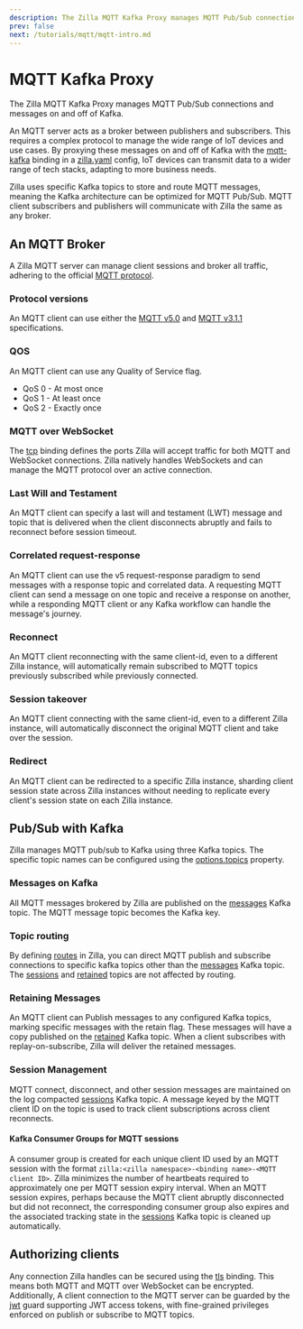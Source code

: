 ```yaml
---
description: The Zilla MQTT Kafka Proxy manages MQTT Pub/Sub connections and messages on and off of Kafka.
prev: false
next: /tutorials/mqtt/mqtt-intro.md
---
```


# MQTT Kafka Proxy

The Zilla MQTT Kafka Proxy manages MQTT Pub/Sub connections and messages on and off of Kafka.

An MQTT server acts as a broker between publishers and subscribers. This requires a complex protocol to manage the wide range of IoT devices and use cases. By proxying these messages on and off of Kafka with the [mqtt-kafka](../../reference/config/bindings/mqtt-kafka/) binding in a [zilla.yaml](../../reference/config/overview.md) config, IoT devices can transmit data to a wider range of tech stacks, adapting to more business needs.

Zilla uses specific Kafka topics to store and route MQTT messages, meaning the Kafka architecture can be optimized for MQTT Pub/Sub. MQTT client subscribers and publishers will communicate with Zilla the same as any broker.

## An MQTT Broker

A Zilla MQTT server can manage client sessions and broker all traffic, adhering to the official [MQTT protocol](https://mqtt.org/mqtt-specification/).

### Protocol versions

An MQTT client can use either the [MQTT v5.0](https://docs.oasis-open.org/mqtt/mqtt/v5.0/mqtt-v5.0.html) and [MQTT v3.1.1](https://docs.oasis-open.org/mqtt/mqtt/v3.1.1/os/mqtt-v3.1.1-os.html) specifications.

### QOS

An MQTT client can use any Quality of Service flag.

- QoS 0 - At most once
- QoS 1 - At least once
- QoS 2 - Exactly once

### MQTT over WebSocket

The [tcp](../../reference/config/bindings/tcp/README.md) binding defines the ports Zilla will accept traffic for both MQTT and WebSocket connections. Zilla natively handles WebSockets and can manage the MQTT protocol over an active connection.

### Last Will and Testament

An MQTT client can specify a last will and testament (LWT) message and topic that is delivered when the client disconnects abruptly and fails to reconnect before session timeout.

### Correlated request-response

An MQTT client can use the v5 request-response paradigm to send messages with a response topic and correlated data. A requesting MQTT client can send a message on one topic and receive a response on another, while a responding MQTT client or any Kafka workflow can handle the message's journey.

### Reconnect

An MQTT client reconnecting with the same client-id, even to a different Zilla instance, will automatically remain subscribed to MQTT topics previously subscribed while previously connected.

### Session takeover

An MQTT client connecting with the same client-id, even to a different Zilla instance, will automatically disconnect the original MQTT client and take over the session.

### Redirect

An MQTT client can be redirected to a specific Zilla instance, sharding client session state across Zilla instances without needing to replicate every client's session state on each Zilla instance.

## Pub/Sub with Kafka

Zilla manages MQTT pub/sub to Kafka using three Kafka topics. The specific topic names can be configured using the [options.topics](../../reference/config/bindings/mqtt-kafka/proxy.md#options-topics) property.

### Messages on Kafka

All MQTT messages brokered by Zilla are published on the [messages](../../reference/config/bindings/mqtt-kafka/proxy.md#topics-messages) Kafka topic. The MQTT message topic becomes the Kafka key.

### Topic routing

By defining [routes](../../reference/config/bindings/mqtt-kafka/proxy.md#routes) in Zilla, you can direct MQTT publish and subscribe connections to specific kafka topics other than the [messages](../../reference/config/bindings/mqtt-kafka/proxy.md#topics-messages) Kafka topic. The [sessions](../../reference/config/bindings/mqtt-kafka/proxy.md#topics-sessions) and [retained](../../reference/config/bindings/mqtt-kafka/proxy.md#topics-retained) topics are not affected by routing.

### Retaining Messages

An MQTT client can Publish messages to any configured Kafka topics, marking specific messages with the retain flag. These messages will have a copy published on the [retained](../../reference/config/bindings/mqtt-kafka/proxy.md#topics-retained) Kafka topic. When a client subscribes with replay-on-subscribe, Zilla will deliver the retained messages.

### Session Management

MQTT connect, disconnect, and other session messages are maintained on the log compacted [sessions](../../reference/config/bindings/mqtt-kafka/proxy.md#topics-sessions) Kafka topic. A message keyed by the MQTT client ID on the topic is used to track client subscriptions across client reconnects.

#### Kafka Consumer Groups for MQTT sessions

A consumer group is created for each unique client ID used by an MQTT session with the format `zilla:<zilla namespace>-<binding name>-<MQTT client ID>`. Zilla minimizes the number of heartbeats required to approximately one per MQTT session expiry interval. When an MQTT session expires, perhaps because the MQTT client abruptly disconnected but did not reconnect, the corresponding consumer group also expires and the associated tracking state in the [sessions](../../reference/config/bindings/mqtt-kafka/proxy.md#topics-sessions) Kafka topic is cleaned up automatically.

## Authorizing clients

Any connection Zilla handles can be secured using the [tls](../../reference/config/bindings/tls/) binding. This means both MQTT and MQTT over WebSocket can be encrypted. Additionally, A client connection to the MQTT server can be guarded by the [jwt](../../reference/config/guards/jwt.md) guard supporting JWT access tokens, with fine-grained privileges enforced on publish or subscribe to MQTT topics.
